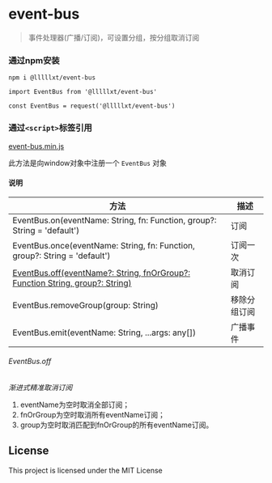 # event-bus

> 事件处理器(广播/订阅)，可设置分组，按分组取消订阅

### 通过npm安装
```
npm i @lllllxt/event-bus
```

```
import EventBus from '@lllllxt/event-bus'

const EventBus = request('@lllllxt/event-bus')
```


### 通过```<script>```标签引用
[event-bus.min.js](https://github.com/lllllxt/event-bus/blob/master/event-bus.min.js)

此方法是向window对象中注册一个 ```EventBus``` 对象

#### 说明
方法 | 描述
---|---
EventBus.on(eventName: String, fn: Function, group?: String = 'default') | 订阅
EventBus.once(eventName: String, fn: Function, group?: String = 'default') | 订阅一次
[EventBus.off(eventName?: String, fnOrGroup?: Function  String, group?: String)](#EventBus.off)| 取消订阅
EventBus.removeGroup(group: String) | 移除分组订阅
EventBus.emit(eventName: String, ...args: any[]) | 广播事件

###### EventBus.off
*渐进式精准取消订阅*

1. eventName为空时取消全部订阅；
1. fnOrGroup为空时取消所有eventName订阅；
1. group为空时取消匹配到fnOrGroup的所有eventName订阅。
## License
This project is licensed under the MIT License
